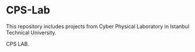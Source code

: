 # CPS-Lab
This repository includes projects from Cyber Physical Laboratory in Istanbul Technical University.

CPS LAB.
